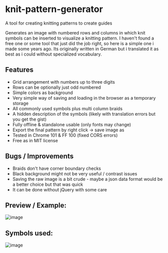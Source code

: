 # knit-pattern-generator
A tool for creating knitting patterns to create guides

Generates an image with numbered rows and columns in which knit symbols can be inserted to visualize a knitting pattern.
I haven't found a free one or some tool that just did the job right, so here is a simple one i made some years ago.
Its originally written in German but i translated it as best as i could without specialized vocabulary.

## Features
* Grid arrangement with numbers up to three digits
* Rows can be optionally just odd numbered
* Simple colors as background
* Very simple way of saving and loading in the browser as a temporary storage
* All commonly used symbols plus multi column braids
* A hidden description of the symbols (likely with translation errors but you get the gist)
* Fully offline & standalone usable (only fonts may change)
* Export the final pattern by right click -> save image as
* Tested in Chrome 101 & FF 100 (fixed CORS errors)
* Free as in MIT license

## Bugs / Improvements
* Braids don't have corner boundary checks
* Black background might not be very useful / contrast issues
* Saving the raw image is a bit crude - maybe a json data format would be a better choice but that was quick
* It can be done without jQuery with some care

## Preview / Example:
![image](https://user-images.githubusercontent.com/19379091/168412772-b6d2a707-99be-4162-b364-9c9806dff1b7.png)
## Symbols used:
![image](https://user-images.githubusercontent.com/19379091/168414151-c8214ff8-5073-40d5-9c87-eb26bc9398cb.png)
